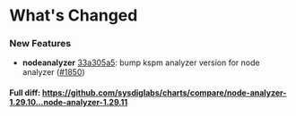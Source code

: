 # What's Changed

### New Features
- **nodeanalyzer** [33a305a5](https://github.com/sysdiglabs/charts/commit/33a305a51d1424638c87a16d6cc2cd204295ef9e): bump kspm analyzer version for node analyzer ([#1850](https://github.com/sysdiglabs/charts/issues/1850))
#### Full diff: https://github.com/sysdiglabs/charts/compare/node-analyzer-1.29.10...node-analyzer-1.29.11
